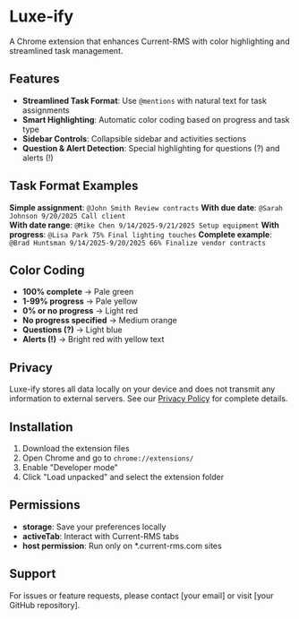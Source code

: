 # Luxe-ify

A Chrome extension that enhances Current-RMS with color highlighting and streamlined task management.

## Features

- **Streamlined Task Format**: Use `@mentions` with natural text for task assignments
- **Smart Highlighting**: Automatic color coding based on progress and task type
- **Sidebar Controls**: Collapsible sidebar and activities sections
- **Question & Alert Detection**: Special highlighting for questions (?) and alerts (!)

## Task Format Examples

**Simple assignment**: `@John Smith Review contracts`
**With due date**: `@Sarah Johnson 9/20/2025 Call client`  
**With date range**: `@Mike Chen 9/14/2025-9/21/2025 Setup equipment`
**With progress**: `@Lisa Park 75% Final lighting touches`
**Complete example**: `@Brad Huntsman 9/14/2025-9/20/2025 66% Finalize vendor contracts`

## Color Coding

- **100% complete** → Pale green
- **1-99% progress** → Pale yellow  
- **0% or no progress** → Light red
- **No progress specified** → Medium orange
- **Questions (?)** → Light blue
- **Alerts (!)** → Bright red with yellow text

## Privacy

Luxe-ify stores all data locally on your device and does not transmit any information to external servers. See our [Privacy Policy](privacy-policy.html) for complete details.

## Installation

1. Download the extension files
2. Open Chrome and go to `chrome://extensions/`
3. Enable "Developer mode"
4. Click "Load unpacked" and select the extension folder

## Permissions

- **storage**: Save your preferences locally
- **activeTab**: Interact with Current-RMS tabs
- **host permission**: Run only on *.current-rms.com sites

## Support

For issues or feature requests, please contact [your email] or visit [your GitHub repository].